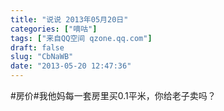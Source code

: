 ```yaml
---
title: "说说 2013年05月20日"
categories: ["嘀咕"]
tags: ["来自QQ空间 qzone.qq.com"]
draft: false
slug: "CbNaWB"
date: "2013-05-20 12:47:36"
---
```


#房价#我他妈每一套房里买0.1平米，你给老子卖吗？
